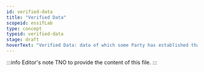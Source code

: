 ```yaml
---
id: verified-data
title: "Verified Data"
scopeid: essifLab
type: concept
typeid: verified-data
stage: draft
hoverText: "Verified Data: data of which some Party has established that it is a truthful representation of what its author intended it to mean when the data was created."
---
```


:::info Editor's note
TNO to provide the content of this file.
:::

